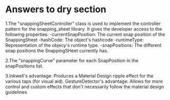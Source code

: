 # Answers to dry section

1.The "snappingSheetController" class is used to implement the controller pattern for the snapping_sheet library.
It gives the developer access to the following properties:
-currentSnapPosition: The current snap position of the SnappingSheet
-hashCode: The object's hashcode
-runtimeType: Representation of the objecy's runtime type.
-snapPositions: The different snap positions the SnappingSHeet currently has.

2.The "snappingCurve" parameter for each SnapPosition in the snapPositions list.

3.Inkwell's advantage: Produces a Material Design ripple effect for the various taps (for visual aid).
GestureDetector's advantage: Allows for more control and custom effects that don't necessarily follow the material design guidelines
